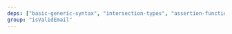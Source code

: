 ```yaml
---
deps: ["basic-generic-syntax", "intersection-types", "assertion-functions"]
group: "isValidEmail"
---
```

